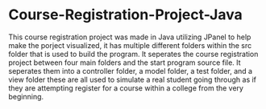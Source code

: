 # Course-Registration-Project-Java
This course registration project was made in Java utilizing JPanel to help make the porject visualized, it has multiple different folders within the src folder that is used to build the program. It seperates the course registration project between four main folders and the start program source file. It seperates them into a controller folder, a model folder, a test folder, and a view folder these are all used to simulate a real student going through as if they are attempting register for a course within a college from the very beginning.
